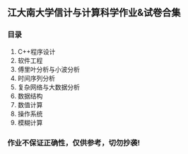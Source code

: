 ## 江大南大学信计与计算科学作业&试卷合集
### 目录
1. C++程序设计
2. 软件工程
3. 傅里叶分析与小波分析
4. 时间序列分析
5. 复杂网络与大数据分析
6. 数据结构
7. 数值计算
8. 操作系统
9. 模糊计算
### 作业不保证正确性，仅供参考，切勿抄袭!
